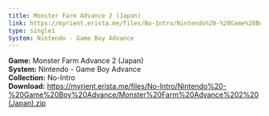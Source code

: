 ```yaml
---
title: Monster Farm Advance 2 (Japan)
link: https://myrient.erista.me/files/No-Intro/Nintendo%20-%20Game%20Boy%20Advance/Monster%20Farm%20Advance%202%20(Japan).zip
type: single1
System: Nintendo - Game Boy Advance
---
```

<b>Game:</b> Monster Farm Advance 2 (Japan)<br>
<b>System:</b> Nintendo - Game Boy Advance<br>
<b>Collection:</b> No-Intro<br>
<b>Download:</b> https://myrient.erista.me/files/No-Intro/Nintendo%20-%20Game%20Boy%20Advance/Monster%20Farm%20Advance%202%20(Japan).zip